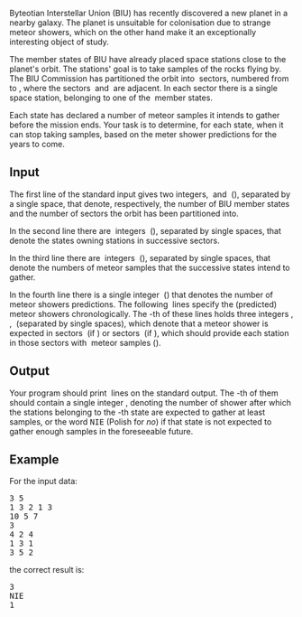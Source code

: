 <p>Byteotian Interstellar Union (BIU) has recently discovered a new planet in   a nearby galaxy.  The planet is unsuitable for colonisation due to strange   meteor showers, which on the other hand make it an exceptionally interesting   object of study.</p>
<p>The member states of BIU have already placed space stations close to the   planet's orbit.  The stations' goal is to take samples of the rocks flying by.   The BIU Commission has partitioned the orbit into <span><img src="./23369/file/j87ifPuW.png" alt=""></span> sectors, numbered   from <span><img src="./23369/file/5vmV88Iw.png" alt=""></span> to <span><img src="./23369/file/YQrp7tRb.png" alt=""></span>, where the sectors <span><img src="./23369/file/tRetDSdb.png" alt=""></span> and <span><img src="./23369/file/A4wQdqOJ.png" alt=""></span> are adjacent.  In each sector   there is a single space station, belonging to one of the <span><img src="./23369/file/7jaJGfvS.png" alt=""></span> member states.</p>
<p>Each state has declared a number of meteor samples it intends to gather before   the mission ends.  Your task is to determine, for each state, when it can   stop taking samples, based on the meter shower predictions for the years to   come.</p>
<h2>Input</h2>
<p>The first line of the standard input gives two integers, <span><img src="./23369/file/LDRQC5uU.png" alt=""></span> and <span><img src="./23369/file/ehZghlQ6.png" alt=""></span> (<span><img src="./23369/file/YLtGh32n.png" alt=""></span>), separated by a single space, that denote,     respectively, the number of BIU member states and the number of sectors     the orbit has been partitioned into.</p>
<p>In the second line there are <span><img src="./23369/file/TIqBheT6.png" alt=""></span> integers <span><img src="./23369/file/vCEcF6kN.png" alt=""></span> (<span><img src="./23369/file/K5MZXb9D.png" alt=""></span>),     separated by single spaces, that denote the states owning stations in     successive sectors.</p>
<p>In the third line there are <span><img src="./23369/file/OgRhh5Qi.png" alt=""></span> integers <span><img src="./23369/file/9pAaEQj7.png" alt=""></span> (<span><img src="./23369/file/VQ2V2j41.png" alt=""></span>),     separated by single spaces, that denote the numbers of meteor samples that     the successive states intend to gather.</p>
<p>In the fourth line there is a single integer <span><img src="./23369/file/x5UlbsUn.png" alt=""></span> (<span><img src="./23369/file/8oZBhKfe.png" alt=""></span>)     that denotes the number of meteor showers predictions.     The following <span><img src="./23369/file/ZHEiCKvG.png" alt=""></span> lines specify the (predicted) meteor showers     chronologically.  The <span><img src="./23369/file/j4wkrbDT.png" alt=""></span>-th of these lines holds three integers     <span><img src="./23369/file/sFlmn7zh.png" alt=""></span>, <span><img src="./23369/file/0bM4QfzK.png" alt=""></span>, <span><img src="./23369/file/IM9rz25Z.png" alt=""></span> (separated by single spaces), which denote that     a meteor shower is expected in sectors     <span><img src="./23369/file/6Ndhg9Hc.png" alt=""></span> (if <span><img src="./23369/file/gUinvbGr.png" alt=""></span>)     or sectors <span><img src="./23369/file/8UtBtxuq.png" alt=""></span> (if <span><img src="./23369/file/x0qHPe9b.png" alt=""></span>),     which should provide each station in those sectors with <span><img src="./23369/file/kYhoX5o7.png" alt=""></span> meteor samples     (<span><img src="./23369/file/j2zORbZc.png" alt=""></span>).</p>
<h2>Output</h2>
<p>Your program should print <span><img src="./23369/file/5STpbkAT.png" alt=""></span> lines on the standard output.     The <span><img src="./23369/file/oLhJ9qEZ.png" alt=""></span>-th of them should contain a single integer <span><img src="./23369/file/jo4e5n6P.png" alt=""></span>, denoting the number     of shower after which the stations belonging to the <span><img src="./23369/file/KwtBEiQc.png" alt=""></span>-th state are     expected to gather at least <span><img src="./23369/file/L3BFqedS.png" alt=""></span> samples, or the word <tt>NIE</tt> (Polish     for <em>no</em>) if that state is not expected to gather enough samples in the     foreseeable future.</p>
<h2>Example</h2>
<p>For the input data:</p>
<pre>3 5
1 3 2 1 3
10 5 7
3
4 2 4
1 3 1
3 5 2</pre>
<p>the correct result is:</p>
<pre>3
NIE
1</pre>